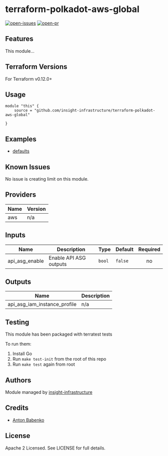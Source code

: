 # terraform-polkadot-aws-global

[![open-issues](https://img.shields.io/github/issues-raw/insight-infrastructure/terraform-polkadot-aws-global?style=for-the-badge)](https://github.com/insight-infrastructure/terraform-polkadot-aws-global/issues)
[![open-pr](https://img.shields.io/github/issues-pr-raw/insight-infrastructure/terraform-polkadot-aws-global?style=for-the-badge)](https://github.com/insight-infrastructure/terraform-polkadot-aws-global/pulls)

## Features

This module...

## Terraform Versions

For Terraform v0.12.0+

## Usage

```
module "this" {
    source = "github.com/insight-infrastructure/terraform-polkadot-aws-global"

}
```
## Examples

- [defaults](https://github.com/insight-infrastructure/terraform-polkadot-aws-global/tree/master/examples/defaults)

## Known  Issues
No issue is creating limit on this module.

<!-- BEGINNING OF PRE-COMMIT-TERRAFORM DOCS HOOK -->
## Providers

| Name | Version |
|------|---------|
| aws | n/a |

## Inputs

| Name | Description | Type | Default | Required |
|------|-------------|------|---------|:-----:|
| api\_asg\_enable | Enable API ASG outputs | `bool` | `false` | no |

## Outputs

| Name | Description |
|------|-------------|
| api\_asg\_iam\_instance\_profile | n/a |

<!-- END OF PRE-COMMIT-TERRAFORM DOCS HOOK -->

## Testing
This module has been packaged with terratest tests

To run them:

1. Install Go
2. Run `make test-init` from the root of this repo
3. Run `make test` again from root

## Authors

Module managed by [insight-infrastructure](https://github.com/insight-infrastructure)

## Credits

- [Anton Babenko](https://github.com/antonbabenko)

## License

Apache 2 Licensed. See LICENSE for full details.